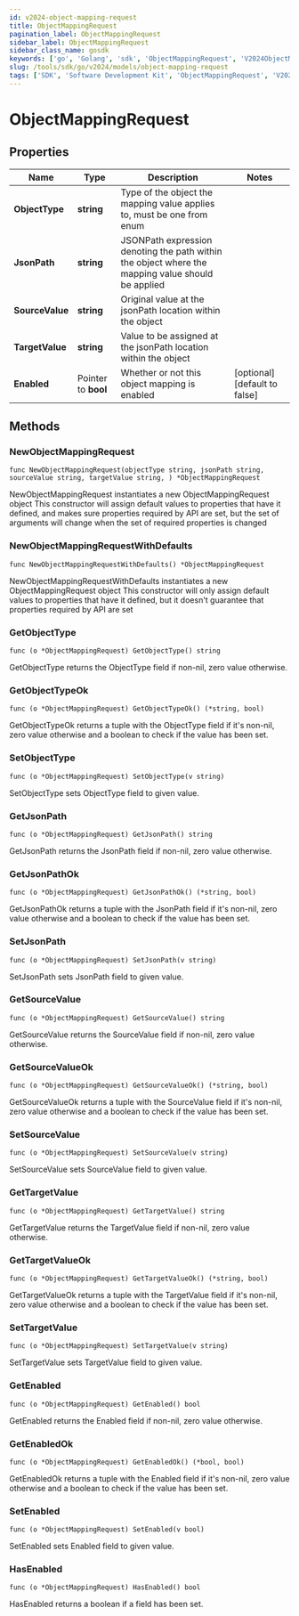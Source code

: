 ```yaml
---
id: v2024-object-mapping-request
title: ObjectMappingRequest
pagination_label: ObjectMappingRequest
sidebar_label: ObjectMappingRequest
sidebar_class_name: gosdk
keywords: ['go', 'Golang', 'sdk', 'ObjectMappingRequest', 'V2024ObjectMappingRequest'] 
slug: /tools/sdk/go/v2024/models/object-mapping-request
tags: ['SDK', 'Software Development Kit', 'ObjectMappingRequest', 'V2024ObjectMappingRequest']
---
```


# ObjectMappingRequest

## Properties

Name | Type | Description | Notes
------------ | ------------- | ------------- | -------------
**ObjectType** | **string** | Type of the object the mapping value applies to, must be one from enum | 
**JsonPath** | **string** | JSONPath expression denoting the path within the object where the mapping value should be applied | 
**SourceValue** | **string** | Original value at the jsonPath location within the object | 
**TargetValue** | **string** | Value to be assigned at the jsonPath location within the object | 
**Enabled** | Pointer to **bool** | Whether or not this object mapping is enabled | [optional] [default to false]

## Methods

### NewObjectMappingRequest

`func NewObjectMappingRequest(objectType string, jsonPath string, sourceValue string, targetValue string, ) *ObjectMappingRequest`

NewObjectMappingRequest instantiates a new ObjectMappingRequest object
This constructor will assign default values to properties that have it defined,
and makes sure properties required by API are set, but the set of arguments
will change when the set of required properties is changed

### NewObjectMappingRequestWithDefaults

`func NewObjectMappingRequestWithDefaults() *ObjectMappingRequest`

NewObjectMappingRequestWithDefaults instantiates a new ObjectMappingRequest object
This constructor will only assign default values to properties that have it defined,
but it doesn't guarantee that properties required by API are set

### GetObjectType

`func (o *ObjectMappingRequest) GetObjectType() string`

GetObjectType returns the ObjectType field if non-nil, zero value otherwise.

### GetObjectTypeOk

`func (o *ObjectMappingRequest) GetObjectTypeOk() (*string, bool)`

GetObjectTypeOk returns a tuple with the ObjectType field if it's non-nil, zero value otherwise
and a boolean to check if the value has been set.

### SetObjectType

`func (o *ObjectMappingRequest) SetObjectType(v string)`

SetObjectType sets ObjectType field to given value.


### GetJsonPath

`func (o *ObjectMappingRequest) GetJsonPath() string`

GetJsonPath returns the JsonPath field if non-nil, zero value otherwise.

### GetJsonPathOk

`func (o *ObjectMappingRequest) GetJsonPathOk() (*string, bool)`

GetJsonPathOk returns a tuple with the JsonPath field if it's non-nil, zero value otherwise
and a boolean to check if the value has been set.

### SetJsonPath

`func (o *ObjectMappingRequest) SetJsonPath(v string)`

SetJsonPath sets JsonPath field to given value.


### GetSourceValue

`func (o *ObjectMappingRequest) GetSourceValue() string`

GetSourceValue returns the SourceValue field if non-nil, zero value otherwise.

### GetSourceValueOk

`func (o *ObjectMappingRequest) GetSourceValueOk() (*string, bool)`

GetSourceValueOk returns a tuple with the SourceValue field if it's non-nil, zero value otherwise
and a boolean to check if the value has been set.

### SetSourceValue

`func (o *ObjectMappingRequest) SetSourceValue(v string)`

SetSourceValue sets SourceValue field to given value.


### GetTargetValue

`func (o *ObjectMappingRequest) GetTargetValue() string`

GetTargetValue returns the TargetValue field if non-nil, zero value otherwise.

### GetTargetValueOk

`func (o *ObjectMappingRequest) GetTargetValueOk() (*string, bool)`

GetTargetValueOk returns a tuple with the TargetValue field if it's non-nil, zero value otherwise
and a boolean to check if the value has been set.

### SetTargetValue

`func (o *ObjectMappingRequest) SetTargetValue(v string)`

SetTargetValue sets TargetValue field to given value.


### GetEnabled

`func (o *ObjectMappingRequest) GetEnabled() bool`

GetEnabled returns the Enabled field if non-nil, zero value otherwise.

### GetEnabledOk

`func (o *ObjectMappingRequest) GetEnabledOk() (*bool, bool)`

GetEnabledOk returns a tuple with the Enabled field if it's non-nil, zero value otherwise
and a boolean to check if the value has been set.

### SetEnabled

`func (o *ObjectMappingRequest) SetEnabled(v bool)`

SetEnabled sets Enabled field to given value.

### HasEnabled

`func (o *ObjectMappingRequest) HasEnabled() bool`

HasEnabled returns a boolean if a field has been set.


